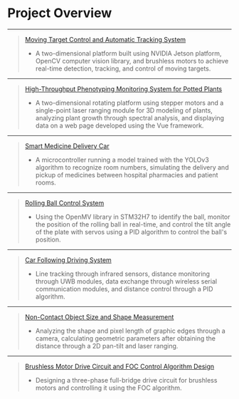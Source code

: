 # Project Overview
***
>[Moving Target Control and Automatic Tracking System](Moving%20target%20control%20and%20automatic%20tracking%20system.md)
>- A two-dimensional platform built using NVIDIA Jetson platform, OpenCV computer vision library, and brushless motors to achieve real-time detection, tracking, and control of moving targets.
***
>[High-Throughput Phenotyping Monitoring System for Potted Plants](High-throughput%20phenotype%20monitoring%20system%20for%20potted%20plants.md)
>- A two-dimensional rotating platform using stepper motors and a single-point laser ranging module for 3D modeling of plants, analyzing plant growth through spectral analysis, and displaying data on a web page developed using the Vue framework.
***
>[Smart Medicine Delivery Car](Smart%20medicine%20delivery%20car.md)
>- A microcontroller running a model trained with the YOLOv3 algorithm to recognize room numbers, simulating the delivery and pickup of medicines between hospital pharmacies and patient rooms.
***
>[Rolling Ball Control System](Rolling%20ball%20control%20system.md)
>- Using the OpenMV library in STM32H7 to identify the ball, monitor the position of the rolling ball in real-time, and control the tilt angle of the plate with servos using a PID algorithm to control the ball's position.
***
>[Car Following Driving System](Car%20following%20driving%20system.md)
>- Line tracking through infrared sensors, distance monitoring through UWB modules, data exchange through wireless serial communication modules, and distance control through a PID algorithm.
***
>[Non-Contact Object Size and Shape Measurement](Non-contact%20object%20size%20and%20shape%20measurement.md)
>- Analyzing the shape and pixel length of graphic edges through a camera, calculating geometric parameters after obtaining the distance through a 2D pan-tilt and laser ranging.
***
>[Brushless Motor Drive Circuit and FOC Control Algorithm Design](Brushless%20motor%20drive%20circuit%20and%20FOC%20control%20algorithm%20design.md)
>- Designing a three-phase full-bridge drive circuit for brushless motors and controlling it using the FOC algorithm.